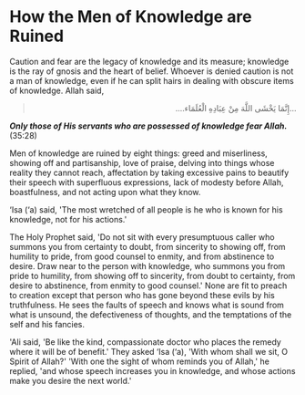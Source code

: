 How the Men of Knowledge are Ruined
===================================

Caution and fear are the legacy of knowledge and its measure; knowledge
is the ray of gnosis and the heart of belief. Whoever is denied caution
is not a man of knowledge, even if he can split hairs in dealing with
obscure items of knowledge. Allah said,


<blockquote dir="rtl">
  <p>
...إِنَّمَا يَخْشَى اللَّهَ مِنْ عِبَادِهِ الْعُلَمَاء....
  </p>
</blockquote>



***Only those of His servants who are possessed of knowledge fear
Allah.*** (35:28)


Men of knowledge are ruined by eight things: greed and miserliness,
showing off and partisanship, love of praise, delving into things whose
reality they cannot reach, affectation by taking excessive pains to
beautify their speech with superfluous expressions, lack of modesty
before Allah, boastfulness, and not acting upon what they know.

‘Isa (‘a) said, 'The most wretched of all people is he who is known for
his knowledge, not for his actions.'

The Holy Prophet said, 'Do not sit with every presumptuous caller who
summons you from certainty to doubt, from sincerity to showing off, from
humility to pride, from good counsel to enmity, and from abstinence to
desire. Draw near to the person with knowledge, who summons you from
pride to humility, from showing off to sincerity, from doubt to
certainty, from desire to abstinence, from enmity to good counsel.' None
are fit to preach to creation except that person who has gone beyond
these evils by his truthfulness. He sees the faults of speech and knows
what is sound from what is unsound, the defectiveness of thoughts, and
the temptations of the self and his fancies.

'Ali said, 'Be like the kind, compassionate doctor who places the
remedy where it will be of benefit.' They asked ‘Isa (‘a), 'With whom
shall we sit, O Spirit of Allah?' 'With one the sight of whom reminds
you of Allah,' he replied, 'and whose speech increases you in knowledge,
and whose actions make you desire the next world.'




